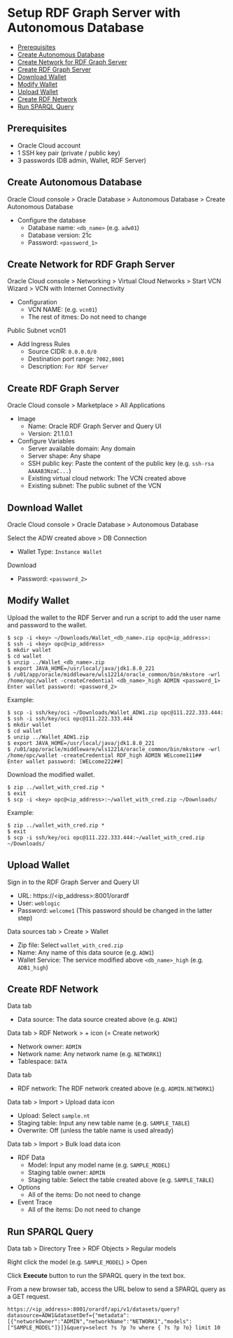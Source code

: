 # Setup RDF Graph Server with Autonomous Database

- [Prerequisites](#Prerequisites)
- [Create Autonomous Database](#Create-Autonomous-Database)
- [Create Network for RDF Graph Server](#Create-Network-for-RDF-Graph-Server)
- [Create RDF Graph Server](#Create-RDF-Graph-Server)
- [Download Wallet](#Download-Wallet)
- [Modify Wallet](#Modify-Wallet)
- [Upload Wallet](#Upload-Wallet)
- [Create RDF Network](#Create-RDF-Network)
- [Run SPARQL Query](#Run-SPARQL-Query)

## Prerequisites

- Oracle Cloud account
- 1 SSH key pair (private / public key)
- 3 passwords (DB admin, Wallet, RDF Server)

## Create Autonomous Database

Oracle Cloud console > Oracle Database > Autonomous Database > Create Autonomous Database

- Configure the database
  - Database name: `<db_name>` (e.g. `adw01`)
  - Database version: 21c 
  - Password: `<password_1>`

## Create Network for RDF Graph Server

Oracle Cloud console > Networking > Virtual Cloud Networks > Start VCN Wizard > VCN with Internet Connectivity

- Configuration
  - VCN NAME: (e.g. `vcn01`)
  - The rest of itmes: Do not need to change

Public Subnet vcn01

- Add Ingress Rules
  - Source CIDR: `0.0.0.0/0`
  - Destination port range: `7002,8001`
  - Description: `For RDF Server`

## Create RDF Graph Server

Oracle Cloud console > Marketplace > All Applications

- Image
  - Name: Oracle RDF Graph Server and Query UI
  - Version: 21.1.0.1
- Configure Variables
  - Server available domain: Any domain
  - Server shape: Any shape
  - SSH public key: Paste the content of the public key (e.g. `ssh-rsa AAAAB3NzaC...`)
  - Existing virtual cloud network: The VCN created above
  - Existing subnet: The public subnet of the VCN

## Download Wallet

Oracle Cloud console > Oracle Database > Autonomous Database

Select the ADW created above > DB Connection

- Wallet Type: `Instance Wallet`

Download

- Password: `<password_2>`

## Modify Wallet

Upload the wallet to the RDF Server and run a script to add the user name and password to the wallet.
```
$ scp -i <key> ~/Downloads/Wallet_<db_name>.zip opc@<ip_address>:
$ ssh -i <key> opc@<ip_address>
$ mkdir wallet
$ cd wallet
$ unzip ../Wallet_<db_name>.zip
$ export JAVA_HOME=/usr/local/java/jdk1.8.0_221
$ /u01/app/oracle/middleware/wls12214/oracle_common/bin/mkstore -wrl /home/opc/wallet -createCredential <db_name>_high ADMIN <password_1>
Enter wallet password: <password_2>
```

Example:
```
$ scp -i ssh/key/oci ~/Downloads/Wallet_ADW1.zip opc@111.222.333.444:
$ ssh -i ssh/key/oci opc@111.222.333.444
$ mkdir wallet
$ cd wallet
$ unzip ../Wallet_ADW1.zip
$ export JAVA_HOME=/usr/local/java/jdk1.8.0_221
$ /u01/app/oracle/middleware/wls12214/oracle_common/bin/mkstore -wrl /home/opc/wallet -createCredential RDF_high ADMIN WELcome111##
Enter wallet password: [WELcome222##]
```

Download the modified wallet.
```
$ zip ../wallet_with_cred.zip *
$ exit
$ scp -i <key> opc@<ip_address>:~/wallet_with_cred.zip ~/Downloads/
```

Example:
```
$ zip ../wallet_with_cred.zip *
$ exit
$ scp -i ssh/key/oci opc@111.222.333.444:~/wallet_with_cred.zip ~/Downloads/
```

## Upload Wallet

Sign in to the RDF Graph Server and Query UI

- URL: https://<ip_address>:8001/orardf
- User: `weblogic`
- Password: `welcome1` (This password should be changed in the latter step)

Data sources tab > Create > Wallet

- Zip file: Select `wallet_with_cred.zip`
- Name: Any name of this data source (e.g. `ADW1`)
- Wallet Service: The service modified above `<db_name>_high` (e.g. `ADB1_high`)

## Create RDF Network

Data tab

- Data source: The data source created above (e.g. `ADW1`)

Data tab > RDF Network > + icon (= Create network)

- Network owner: `ADMIN`
- Network name: Any network name (e.g. `NETWORK1`)
- Tablespace: `DATA`

Data tab

- RDF network: The RDF network created above (e.g. `ADMIN.NETWORK1`)

Data tab > Import > Upload data icon

- Upload: Select `sample.nt`
- Staging table: Input any new table name (e.g. `SAMPLE_TABLE`)
- Overwrite: Off (unless the table name is used already)

Data tab > Import > Bulk load data icon

- RDF Data
  - Model: Input any model name (e.g. `SAMPLE_MODEL`)
  - Staging table owner: `ADMIN`
  - Staging table: Select the table created above (e.g. `SAMPLE_TABLE`)
- Options
  - All of the items: Do not need to change
- Event Trace
  - All of the items: Do not need to change

## Run SPARQL Query

Data tab > Directory Tree > RDF Objects > Regular models

Right click the model (e.g. `SAMPLE_MODEL`) > Open

Click **Execute** button to run the SPARQL query in the text box.

From a new browser tab, access the URL below to send a SPARQL query as a GET request.

```
https://<ip_address>:8001/orardf/api/v1/datasets/query?datasource=ADW1&datasetDef={"metadata":[{"networkOwner":"ADMIN","networkName":"NETWORK1","models":["SAMPLE_MODEL"]}]}&query=select ?s ?p ?o where { ?s ?p ?o} limit 10
```
